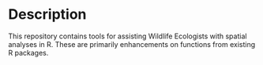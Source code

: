 # Description
This repository contains tools for assisting Wildlife Ecologists with spatial analyses in R. These are primarily enhancements on functions from existing R packages.

